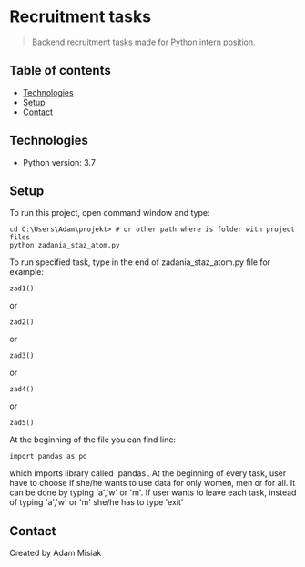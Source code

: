 # Recruitment tasks
>Backend recruitment tasks made for Python intern position.

## Table of contents
* [Technologies](#technologies)
* [Setup](#setup)
* [Contact](#contact)

## Technologies
* Python version: 3.7


## Setup
To run this project, open command window and type:

```
cd C:\Users\Adam\projekt> # or other path where is folder with project files
python zadania_staz_atom.py
```
To run specified task, type in the end of zadania_staz_atom.py file for example:
```
zad1()
```
or
```
zad2()
```
or
```
zad3()
```
or
```
zad4()
```
or
```
zad5()
```
At the beginning of the file you can find line:
```
import pandas as pd
```
which imports library called 'pandas'.
At the beginning of every task, user have to choose if she/he wants to use data for only women, men or for all. It can be done by typing 'a','w' or 'm'. If user wants to leave each task, instead of typing 'a','w' or 'm' she/he has to type 'exit'
## Contact
Created by Adam Misiak
